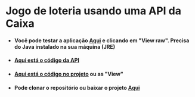 # Jogo de loteria usando uma API da Caixa

+ #### Você pode testar a aplicação [Aqui](https://github.com/LeonardoReisAmorim/Java/blob/master/JogoLoteria%20JAVA/dist/JogoLoteria.jar) e clicando em "View raw". Precisa do Java instalado na sua máquina (JRE)

+ #### [Aqui está o código da API](https://github.com/LeonardoReisAmorim/Java/blob/master/BuscaCep%20JAVA/src/api/BuscaCEP.java) 

+ #### [Aqui está o código no projeto](https://github.com/LeonardoReisAmorim/Java/tree/master/BuscaCep%20JAVA/src/buscacep) ou as "View"

+ #### Pode clonar o repositório ou baixar o projeto [Aqui](https://github.com/LeonardoReisAmorim/Java/tree/master/BuscaCep%20JAVA)
